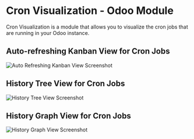 # Cron Visualization - Odoo Module

Cron Visualization is a module that allows you to visualize the cron jobs that are running in your Odoo instance.

## Auto-refreshing Kanban View for Cron Jobs
![Auto Refreshing Kanban View Screenshot](../16.0/cron_visualization/static/description/print_ir_cron_kanban.gif)

## History Tree View for Cron Jobs
![History Tree View Screenshot](../16.0/cron_visualization/static/description/print_ir_cron_history_tree.png)

## History Graph View for Cron Jobs
![History Graph View Screenshot](../16.0/cron_visualization/static/description/print_ir_cron_history_graph.png)
